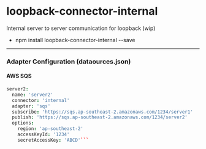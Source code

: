 # loopback-connector-internal

Internal server to server communication for loopback (wip)

* npm install loopback-connector-internal --save
___

### Adapter Configuration (dataources.json)

#### AWS SQS

```cson
server2:
  name: 'server2'
  connector: 'internal'
  adapter: 'sqs'
  subscribe: 'https://sqs.ap-southeast-2.amazonaws.com/1234/server1'
  publish: 'https://sqs.ap-southeast-2.amazonaws.com/1234/server2'
  options:
    region: 'ap-southeast-2'
    accessKeyId: '1234'
    secretAccessKey: 'ABCD'```